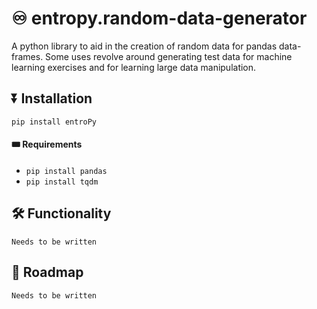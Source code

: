 # ♾️ entropy.random-data-generator
A python library to aid in the creation of random data for pandas data-frames. Some uses revolve around generating test data for machine learning exercises and for learning large data manipulation.
## ⏬ Installation
``` pip install entroPy ```
#### 🎟 Requirements
- ``` pip install pandas ```
- ``` pip install tqdm ```
## 🛠️ Functionality
``` Needs to be written ```
## 🚗 Roadmap
``` Needs to be written ```
